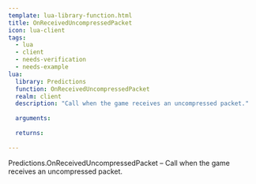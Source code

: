 ```yaml
---
template: lua-library-function.html
title: OnReceivedUncompressedPacket
icon: lua-client
tags:
  - lua
  - client
  - needs-verification
  - needs-example
lua:
  library: Predictions
  function: OnReceivedUncompressedPacket
  realm: client
  description: "Call when the game receives an uncompressed packet."
  
  arguments:
  
  returns:
    
---
```


<div class="lua__search__keywords">
Predictions.OnReceivedUncompressedPacket &#x2013; Call when the game receives an uncompressed packet.
</div>
